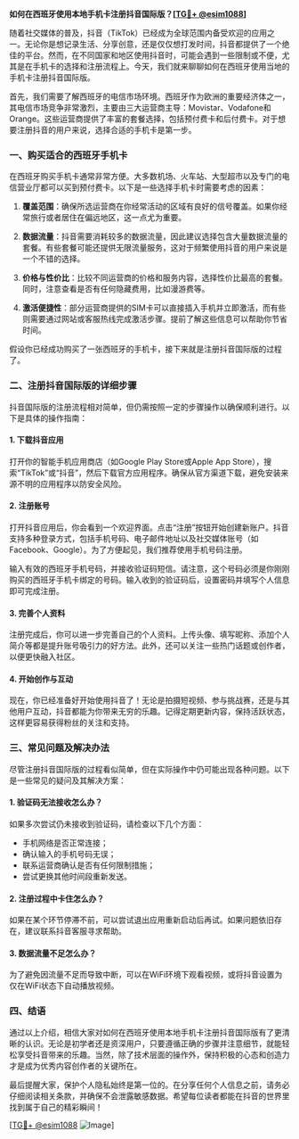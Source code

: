 **如何在西班牙使用本地手机卡注册抖音国际版？[[TG💪+ @esim1088](https://t.me/s/esim1088)]**

随着社交媒体的普及，抖音（TikTok）已经成为全球范围内备受欢迎的应用之一。无论你是想记录生活、分享创意，还是仅仅想打发时间，抖音都提供了一个绝佳的平台。然而，在不同国家和地区使用抖音时，可能会遇到一些限制或不便，尤其是在手机卡的选择和注册流程上。今天，我们就来聊聊如何在西班牙使用当地的手机卡注册抖音国际版。

首先，我们需要了解西班牙的电信市场环境。西班牙作为欧洲的重要经济体之一，其电信市场竞争非常激烈，主要由三大运营商主导：Movistar、Vodafone和Orange。这些运营商提供了丰富的套餐选择，包括预付费卡和后付费卡。对于想要注册抖音的用户来说，选择合适的手机卡是第一步。

### 一、购买适合的西班牙手机卡

在西班牙购买手机卡通常非常方便。大多数机场、火车站、大型超市以及专门的电信营业厅都可以买到预付费卡。以下是一些选择手机卡时需要考虑的因素：

1. **覆盖范围**：确保所选运营商在你经常活动的区域有良好的信号覆盖。如果你经常旅行或者居住在偏远地区，这一点尤为重要。
   
2. **数据流量**：抖音需要消耗较多的数据流量，因此建议选择包含大量数据流量的套餐。有些套餐可能还提供无限流量服务，这对于频繁使用抖音的用户来说是一个不错的选择。

3. **价格与性价比**：比较不同运营商的价格和服务内容，选择性价比最高的套餐。同时，注意查看是否有任何隐藏费用，比如漫游费等。

4. **激活便捷性**：部分运营商提供的SIM卡可以直接插入手机并立即激活，而有些则需要通过网站或客服热线完成激活步骤。提前了解这些信息可以帮助你节省时间。

假设你已经成功购买了一张西班牙的手机卡，接下来就是注册抖音国际版的过程了。

### 二、注册抖音国际版的详细步骤

抖音国际版的注册流程相对简单，但仍需按照一定的步骤操作以确保顺利进行。以下是具体的操作指南：

#### 1. 下载抖音应用

打开你的智能手机应用商店（如Google Play Store或Apple App Store），搜索“TikTok”或“抖音”，然后下载官方应用程序。确保从官方渠道下载，避免安装来源不明的应用程序以防安全风险。

#### 2. 注册账号

打开抖音应用后，你会看到一个欢迎界面。点击“注册”按钮开始创建新账户。抖音支持多种登录方式，包括手机号码、电子邮件地址以及社交媒体账号（如Facebook、Google）。为了方便起见，我们推荐使用手机号码注册。

输入有效的西班牙手机号码，并接收验证码短信。请注意，这个号码必须是你刚刚购买的西班牙手机卡绑定的号码。输入收到的验证码后，设置密码并填写个人信息即可完成注册。

#### 3. 完善个人资料

注册完成后，你可以进一步完善自己的个人资料。上传头像、填写昵称、添加个人简介等都是提升账号吸引力的好方法。此外，还可以关注一些热门话题或创作者，以便更快融入社区。

#### 4. 开始创作与互动

现在，你已经准备好开始使用抖音了！无论是拍摄短视频、参与挑战赛，还是与其他用户互动，抖音都能为你带来无穷的乐趣。记得定期更新内容，保持活跃状态，这样更容易获得粉丝的关注和支持。

### 三、常见问题及解决办法

尽管注册抖音国际版的过程看似简单，但在实际操作中仍可能出现各种问题。以下是一些常见的疑问及其解决方案：

#### 1. 验证码无法接收怎么办？

如果多次尝试仍未接收到验证码，请检查以下几个方面：
- 手机网络是否正常连接；
- 确认输入的手机号码无误；
- 联系运营商确认是否有任何限制措施；
- 尝试更换其他时间段重新发送。

#### 2. 注册过程中卡住怎么办？

如果在某个环节停滞不前，可以尝试退出应用重新启动后再试。如果问题依旧存在，建议联系抖音客服寻求帮助。

#### 3. 数据流量不足怎么办？

为了避免因流量不足而导致中断，可以在WiFi环境下观看视频，或将抖音设置为仅在WiFi状态下自动播放视频。

### 四、结语

通过以上介绍，相信大家对如何在西班牙使用本地手机卡注册抖音国际版有了更清晰的认识。无论是初学者还是资深用户，只要遵循正确的步骤并注意细节，就能轻松享受抖音带来的乐趣。当然，除了技术层面的操作外，保持积极的心态和创造力才是成为优秀内容创作者的关键所在。

最后提醒大家，保护个人隐私始终是第一位的。在分享任何个人信息之前，请务必仔细阅读相关条款，并确保不会泄露敏感数据。希望每位读者都能在抖音的世界里找到属于自己的精彩瞬间！

[[TG💪+ @esim1088](https://t.me/s/esim1088) ![Image](https://i.postimg.cc/4NQfJmqS/Snipaste-2025-05-13-00-14-12.png)]